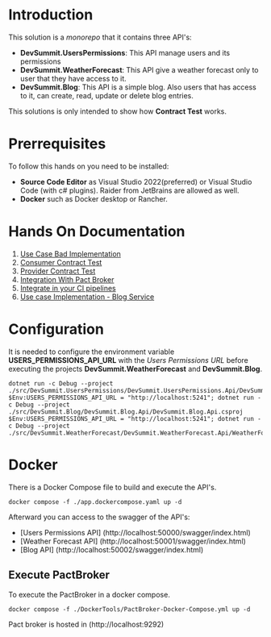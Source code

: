 # Introduction
This solution is a *monorepo* that it contains three API's:

* **DevSummit.UsersPermissions**: This API manage users and its permissions
* **DevSummit.WeatherForecast**: This API give a weather forecast only to user that they have access to it.
* **DevSummit.Blog**: This API is a simple blog. Also users that has access to it, can create, read, update or delete blog entries.

This solutions is only intended to show how **Contract Test** works.

# Prerrequisites
To follow this hands on you need to be installed:
- **Source Code Editor** as Visual Studio 2022(preferred) or Visual Studio Code (with c# plugins). Raider from JetBrains are allowed as well. 
- **Docker** such as Docker desktop or Rancher.

# Hands On Documentation

1. [Use Case Bad Implementation](./handsOn/01-UseCaseBadImplementation.md)
2. [Consumer Contract Test](./handsOn/02-ConsumerContractTest.md)
3. [Provider Contract Test](./handsOn/03-ProviderContractTest.md)
4. [Integration With Pact Broker](./handsOn/04-IntegrateWithPactBroker.md)
5. [Integrate in your CI pipelines](./handsOn/05-IntegrateinCI.md)
6. [Use case Implementation - Blog Service](./handsOn/06-UseCaseBlogImplementation.md)

# Configuration

It is needed to configure the environment variable **USERS_PERMISSIONS_API_URL** with the *Users Permissions URL* before executing the projects **DevSummit.WeatherForecast** and **DevSummit.Blog**.

```shell
dotnet run -c Debug --project ./src/DevSummit.UsersPermissions/DevSummit.UsersPermissions.Api/DevSummit.UsersPermissions.Api.csproj
$Env:USERS_PERMISSIONS_API_URL = "http://localhost:5241"; dotnet run -c Debug --project ./src/DevSummit.Blog/DevSummit.Blog.Api/DevSummit.Blog.Api.csproj
$Env:USERS_PERMISSIONS_API_URL = "http://localhost:5241"; dotnet run -c Debug --project ./src/DevSummit.WeatherForecast/DevSummit.WeatherForecast.Api/WeatherForecast.Blog.Api.csproj
```

# Docker
There is a Docker Compose file to build and execute the API's.

```shell
docker compose -f ./app.dockercompose.yaml up -d
```

Afterward you can access to the swagger of the API's:
* [Users Permissions API] (http://localhost:50000/swagger/index.html)
* [Weather Forecast API] (http://localhost:50001/swagger/index.html)
* [Blog API] (http://localhost:50002/swagger/index.html)

## Execute PactBroker
To execute the PactBroker in a docker compose.

```shell
docker compose -f ./DockerTools/PactBroker-Docker-Compose.yml up -d
```

Pact broker is hosted in (http://localhost:9292)





